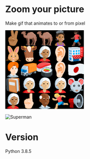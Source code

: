 # Zoom your picture
Make gif that animates to or from pixel 

![Me](modules/static/megif.gif)

![Superman](modules/static/suerman.gif)

# Version
Python 3.8.5



